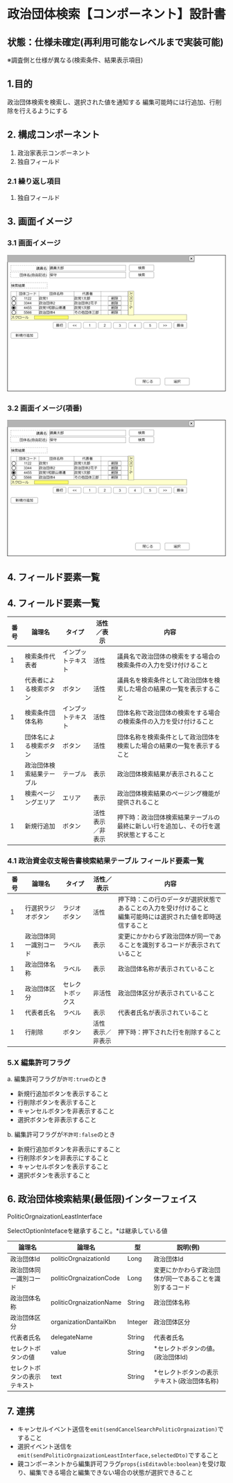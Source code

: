 ﻿# 政治団体検索【コンポーネント】設計書

## 状態：仕様未確定(再利用可能なレベルまで実装可能)

※調査側と仕様が異なる(検索条件、結果表示項目)

## 1.目的

政治団体検索を検索し、選択された値を通知する
編集可能時には行追加、行削除を行えるようにする

## 2. 構成コンポーネント

1. 政治家表示コンポーネント
2. 独自フィールド

### 2.1 繰り返し項目

1. 独自フィールド

## 3. 画面イメージ

### 3.1 画面イメージ

![政治団体検索](image/政治団体検索.drawio.png)

### 3.2 画面イメージ(項番)

![政治団体検索項番](image/政治団体検索.drawio.png)

## 4. フィールド要素一覧

## 4. フィールド要素一覧

| 番号 |          論理名          |       タイプ       |      活性／表示      |                                         内容                                         |
| ---- | ------------------------ | ------------------ | -------------------- | ------------------------------------------------------------------------------------ |
| 1    | 検索条件代表者           | インプットテキスト | 活性                 | 議員名で政治団体の検索をする場合の検索条件の入力を受け付けること                     |
| 1    | 代表者による検索ボタン   | ボタン             | 活性                 | 議員名を検索条件として政治団体を検索した場合の結果の一覧を表示すること               |
| 1    | 検索条件団体名称         | インプットテキスト | 活性                 | 団体名称で政治団体の検索をする場合の検索条件の入力を受け付けること                   |
| 1    | 団体名による検索ボタン   | ボタン             | 活性                 | 団体名称を検索条件として政治団体を検索した場合の結果の一覧を表示すること             |
| 1    | 政治団体検索結果テーブル | テーブル           | 表示                 | 政治団体検索結果が表示されること                                                     |
| 1    | 検索ページングエリア     | エリア             | 表示                 | 政治団体検索結果のページング機能が提供されること                                     |
| 1    | 新規行追加               | ボタン             | 活性<br>表示／非表示 | 押下時：政治団体検索結果テーブルの最終に新しい行を追加し、その行を選択状態とすること |

### 4.1 政治資金収支報告書検索結果テーブル フィールド要素一覧

| 番号 |         論理名         |      タイプ      |      活性／表示      |                                                       内容                                                       |
| ---- | ---------------------- | ---------------- | -------------------- | ---------------------------------------------------------------------------------------------------------------- |
| 1    | 行選択ラジオボタン     | ラジオボタン     | 活性                 | 押下時：この行のデータが選択状態であることの入力を受け付けること<br>編集可能時には選択された値を即時送信すること |
| 1    | 政治団体同一識別コード | ラベル           | 表示                 | 変更にかかわらず政治団体が同一であることを識別するコードが表示されていること                                     |
| 1    | 政治団体名称           | ラベル           | 表示                 | 政治団体名称が表示されていること                                                                                 |
| 1    | 政治団体区分           | セレクトボックス | 非活性               | 政治団体区分が表示されていること                                                                                 |
| 1    | 代表者氏名             | ラベル           | 表示                 | 代表者氏名が表示されていること                                                                                   |
| 1    | 行削除                 | ボタン           | 活性<br>表示／非表示 | 押下時：押下された行を削除すること                                                                               |

### 5.X 編集許可フラグ

a. 編集許可フラグが`許可:true`のとき

- 新規行追加ボタンを表示すること
- 行削除ボタンを表示すること
- キャンセルボタンを非表示すること
- 選択ボタンを非表示すること

b. 編集許可フラグが`不許可:false`のとき

- 新規行追加ボタンを非表示にすること
- 行削除ボタンを非表示にすること
- キャンセルボタンを表示すること
- 選択ボタンを表示すること

## 6. 政治団体検索結果(最低限)インターフェイス

PoliticOrgnaizationLeastInterface

SelectOptionIntefaceを継承すること。*は継承している値

 |            論理名            |         論理名          |   型    |                         説明(例)                         |
 | ---------------------------- | ----------------------- | ------- | -------------------------------------------------------- |
 | 政治団体Id                   | politicOrgnaizationId   | Long    | 政治団体Id                                               |
 | 政治団体同一識別コード       | politicOrgnaizationCode | Long    | 変更にかかわらず政治団体が同一であることを識別するコード |
 | 政治団体名称                 | politicOrgnaizationName | String  | 政治団体名称                                             |
 | 政治団体区分                 | organizationDantaiKbn   | Integer | 政治団体区分                                             |
 | 代表者氏名                   | delegateName            | String  | 代表者氏名                                               |
 | セレクトボタンの値           | value                   | String  | *セレクトボタンの値。(政治団体Id)                        |
 | セレクトボタンの表示テキスト | text                    | String  | *セレクトボタンの表示テキスト(政治団体名称)              |

## 7. 連携

- キャンセルイベント送信を`emit(sendCancelSearchPoliticOrgnaization)`ですること
- 選択イベント送信を`emit(sendPoliticOrgnaizationLeastInterface,selectedDto)`ですること
- 親コンポーネントから編集許可フラグ`props{isEditavble:boolean}`を受け取り、編集できる場合と編集できない場合の状態が選択できること
